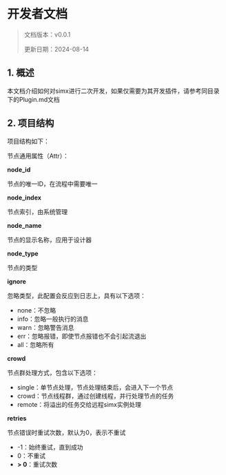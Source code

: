 # 开发者文档

> 文档版本：v0.0.1
> 
> 更新日期：2024-08-14
> 

## 1. 概述

本文档介绍如何对simx进行二次开发，如果仅需要为其开发插件，请参考同目录下的Plugin.md文档

## 2. 项目结构

项目结构如下：



节点通用属性（Attr）：

**node_id**

节点的唯一ID，在流程中需要唯一

**node_index**

节点索引，由系统管理

**node_name**

节点的显示名称，应用于设计器

**node_type**

节点的类型

**ignore**

忽略类型，此配置会反应到日志上，具有以下选项：

- none：不忽略
- info：忽略一般执行的消息
- warn：忽略警告消息
- err：忽略报错，即使节点报错也不会引起流退出
- all：忽略所有

**crowd**

节点群处理方式，包含以下选项：

- single：单节点处理，节点处理结束后，会进入下一个节点
- crowd：节点线程群，通过创建线程，并行处理节点的任务
- remote：将溢出的任务交给远程simx实例处理

**retries**

节点错误时重试次数，默认为0，表示不重试

- -1：始终重试，直到成功
- 0：不重试
- **> 0**：重试次数